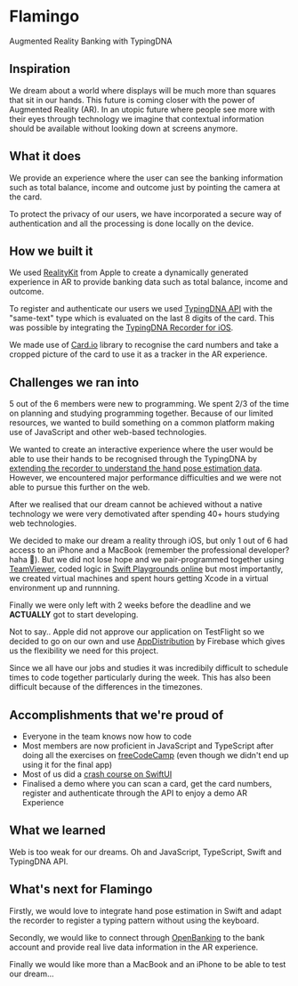 # Flamingo

Augmented Reality Banking with TypingDNA

## Inspiration

We dream about a world where displays will be much more than squares that sit in our hands. This future is coming closer with the power of Augmented Reality (AR). In an utopic future where people see more with their eyes through technology we imagine that contextual information should be available without looking down at screens anymore.

## What it does

We provide an experience where the user can see the banking information such as total balance, income and outcome just by pointing the camera at the card.

To protect the privacy of our users, we have incorporated a secure way of authentication and all the processing is done locally on the device.

## How we built it

We used [RealityKit](https://developer.apple.com/augmented-reality/realitykit/) from Apple to create a dynamically generated experience in AR to provide banking data such as total balance, income and outcome.

To register and authenticate our users we used [TypingDNA API](https://api.typingdna.com) with the "same-text" type which is evaluated on the last 8 digits of the card. This was possible by integrating the [TypingDNA Recorder for iOS](https://github.com/TypingDNA/TypingDNARecorder-iOS).

We made use of [Card.io](https://github.com/card-io/card.io-iOS-SDK) library to recognise the card numbers and take a cropped picture of the card to use it as a tracker in the AR experience.

## Challenges we ran into

5 out of the 6 members were new to programming. We spent 2/3 of the time on planning and studying programming together. Because of our limited resources, we wanted to build something on a common platform making use of JavaScript and other web-based technologies.

We wanted to create an interactive experience where the user would be able to use their hands to be recognised through the TypingDNA by [extending the recorder to understand the hand pose estimation data](https://github.com/razvangeangu/flamingo/blob/feat/hand-pose-estimation/packages/flamingo-ui/src/app/containers/HomePage/index.tsx). However, we encountered major performance difficulties and we were not able to pursue this further on the web.

After we realised that our dream cannot be achieved without a native technology we were very demotivated after spending 40+ hours studying web technologies.

We decided to make our dream a reality through iOS, but only 1 out of 6 had access to an iPhone and a MacBook (remember the professional developer? haha 🥲). But we did not lose hope and we pair-programmed together using [TeamViewer](https://www.teamviewer.com/en/), coded logic in [Swift Playgrounds online](http://online.swiftplayground.run) but most importantly, we created virtual machines and spent hours getting Xcode in a virtual environment up and runnning.

Finally we were only left with 2 weeks before the deadline and we **ACTUALLY** got to start developing.

Not to say.. Apple did not approve our application on TestFlight so we decided to go on our own and use [AppDistribution](https://firebase.google.com/docs/app-distribution) by Firebase which gives us the flexibility we need for this project.

Since we all have our jobs and studies it was incredibily difficult to schedule times to code together particularly during the week. This has also been difficult because of the differences in the timezones.

## Accomplishments that we're proud of

- Everyone in the team knows now how to code
- Most members are now proficient in JavaScript and TypeScript after doing all the exercises on [freeCodeCamp](https://www.freecodecamp.org) (even though we didn't end up using it for the final app)
- Most of us did a [crash course on SwiftUI](https://youtu.be/VlhcNR7Qrno)
- Finalised a demo where you can scan a card, get the card numbers, register and authenticate through the API to enjoy a demo AR Experience

## What we learned

Web is too weak for our dreams. Oh and JavaScript, TypeScript, Swift and TypingDNA API.

## What's next for Flamingo

Firstly, we would love to integrate hand pose estimation in Swift and adapt the recorder to register a typing pattern without using the keyboard.

Secondly, we would like to connect through [OpenBanking](https://www.openbanking.org.uk) to the bank account and provide real live data information in the AR experience.

Finally we would like more than a MacBook and an iPhone to be able to test our dream...
